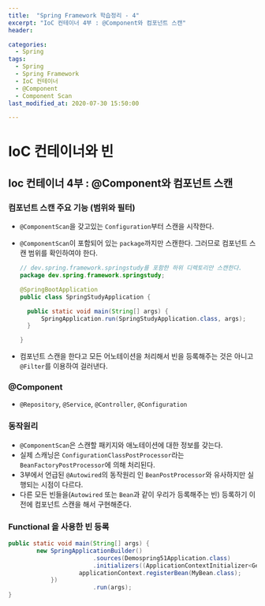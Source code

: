```yaml
---
title:  "Spring Framework 학습정리 - 4"
excerpt: "IoC 컨테이너 4부 : @Component와 컴포넌트 스캔"
header:

categories:
  - Spring
tags:
  - Spring
  - Spring Framework
  - IoC 컨테이너
  - @Component
  - Component Scan
last_modified_at: 2020-07-30 15:50:00

---
```




# IoC 컨테이너와 빈

## Ioc 컨테이너 4부 : @Component와 컴포넌트 스캔

### 컴포넌트 스캔 주요 기능 (범위와 필터)

- `@ComponentScan`을 갖고있는 `Configuration`부터 스캔을 시작한다.

- `@ComponentScan`이 포함되어 있는 `package`까지만 스캔한다. 그러므로 컴포넌트 스캔 범위를 확인하여야 한다.

  ```java
  // dev.spring.framework.springstudy를 포함한 하위 디렉토리만 스캔한다.
  package dev.spring.framework.springstudy;
  
  @SpringBootApplication
  public class SpringStudyApplication {
  
  	public static void main(String[] args) {
  		SpringApplication.run(SpringStudyApplication.class, args);
  	}
  
  }
  ```

- 컴포넌트 스캔을 한다고 모든 어노테이션을 처리해서 빈을 등록해주는 것은 아니고 `@Filter`를 이용하여 걸러낸다. 



### @Component

- `@Repository`, `@Service`, `@Controller`, `@Configuration`



### 동작원리

- `@ComponentScan`은 스캔할 패키지와 애노테이션에 대한 정보를 갖는다.
- 실제 스캐닝은 `ConfigurationClassPostProcessor`라는 `BeanFactoryPostProcessor`에 의해 처리된다.
- 3부에서 언급된 `@Autowired`의 동작원리 인 `BeanPostProcessor`와 유사하지만 실행되는 시점이 다르다.
- 다른 모든 빈들을(`Autowired` 또는  `Bean`과 같이 우리가 등록해주는 빈) 등록하기 이전에 컴포넌트 스캔을 해서 구현해준다.



### Functional 을 사용한 빈 등록

```java
public static void main(String[] args) {
        new SpringApplicationBuilder()
						.sources(Demospring51Application.class)
						.initializers((ApplicationContextInitializer<GenericApplicationContext>) applicationContext -> {
  					applicationContext.registerBean(MyBean.class);
            })
						.run(args);
}
```

